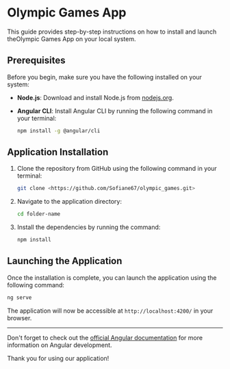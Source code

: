 # Olympic Games App

This guide provides step-by-step instructions on how to install and launch theOlympic Games App on your local system.

## Prerequisites

Before you begin, make sure you have the following installed on your system:

- **Node.js**: Download and install Node.js from [nodejs.org](https://nodejs.org/).
- **Angular CLI**: Install Angular CLI by running the following command in your terminal:

   ```bash
   npm install -g @angular/cli
   ```

## Application Installation

1. Clone the repository from GitHub using the following command in your terminal:

   ```bash
   git clone <https://github.com/Sofiane67/olympic_games.git>
   ```

2. Navigate to the application directory:

   ```bash
   cd folder-name
   ```

3. Install the dependencies by running the command:

   ```bash
   npm install
   ```

## Launching the Application

Once the installation is complete, you can launch the application using the following command:

```bash
ng serve
```

The application will now be accessible at `http://localhost:4200/` in your browser.

---

Don't forget to check out the [official Angular documentation](https://angular.io/) for more information on Angular development.

Thank you for using our application!
